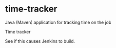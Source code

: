 # time-tracker
Java (Maven) application for tracking time on the job

Time tracker

See if this causes Jenkins to build.
